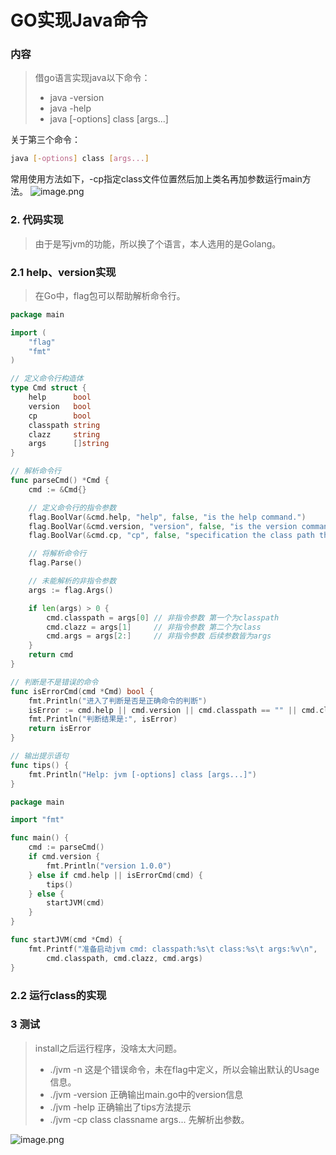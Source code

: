 # GO实现Java命令

### 内容

> 借go语言实现java以下命令：
> - java -version
> - java -help
> - java [-options] class [args...]

关于第三个命令：
```bash
java [-options] class [args...]
```
常用使用方法如下，-cp指定class文件位置然后加上类名再加参数运行main方法。
![image.png](https://cdn.nlark.com/yuque/0/2021/png/454950/1633855918761-3d7baa7f-8472-443c-bad8-83c9ff46885e.png#clientId=u5f8ec0a5-4899-4&from=paste&height=1080&id=uc3963b91&name=image.png&originHeight=1080&originWidth=1920&originalType=binary&ratio=1&size=139681&status=done&style=none&taskId=ub3586f13-d15e-4d9c-ae78-ce42627a3fb&width=1920)
### 2. 代码实现
> 由于是写jvm的功能，所以换了个语言，本人选用的是Golang。


### 2.1 help、version实现
> 在Go中，flag包可以帮助解析命令行。

```go
package main

import (
	"flag"
	"fmt"
)

// 定义命令行构造体
type Cmd struct {
	help      bool
	version   bool
	cp        bool
	classpath string
	clazz     string
	args      []string
}

// 解析命令行
func parseCmd() *Cmd {
	cmd := &Cmd{}

	// 定义命令行的指令参数
	flag.BoolVar(&cmd.help, "help", false, "is the help command.")
	flag.BoolVar(&cmd.version, "version", false, "is the version command.")
	flag.BoolVar(&cmd.cp, "cp", false, "specification the class path then run it.")

	// 将解析命令行
	flag.Parse()

	// 未能解析的非指令参数
	args := flag.Args()

	if len(args) > 0 {
		cmd.classpath = args[0] // 非指令参数 第一个为classpath
		cmd.clazz = args[1]     // 非指令参数 第二个为class
		cmd.args = args[2:]     // 非指令参数 后续参数皆为args
	}
	return cmd
}

// 判断是不是错误的命令
func isErrorCmd(cmd *Cmd) bool {
	fmt.Println("进入了判断是否是正确命令的判断")
	isError := cmd.help || cmd.version || cmd.classpath == "" || cmd.clazz == ""
	fmt.Println("判断结果是:", isError)
	return isError
}

// 输出提示语句
func tips() {
	fmt.Println("Help: jvm [-options] class [args...]")
}

```
```go
package main

import "fmt"

func main() {
	cmd := parseCmd()
	if cmd.version {
		fmt.Println("version 1.0.0")
	} else if cmd.help || isErrorCmd(cmd) {
		tips()
	} else {
		startJVM(cmd)
	}
}

func startJVM(cmd *Cmd) {
	fmt.Printf("准备启动jvm cmd: classpath:%s\t class:%s\t args:%v\n",
		cmd.classpath, cmd.clazz, cmd.args)
}

```
### 2.2 运行class的实现
> 


### 3 测试
> install之后运行程序，没啥太大问题。
> - ./jvm -n 这是个错误命令，未在flag中定义，所以会输出默认的Usage信息。
> - ./jvm -version 正确输出main.go中的version信息
> - ./jvm -help 正确输出了tips方法提示
> - ./jvm -cp class classname args... 先解析出参数。

![image.png](https://cdn.nlark.com/yuque/0/2021/png/454950/1633860026569-a90dc0aa-2220-4599-af3e-a54ec69c579a.png#clientId=ucb4dde2d-72b8-4&from=paste&height=1080&id=u949897b5&name=image.png&originHeight=1080&originWidth=1920&originalType=binary&ratio=1&size=167894&status=done&style=none&taskId=u017dab04-5a2f-44d4-a666-2c6b3e0ae84&width=1920)
